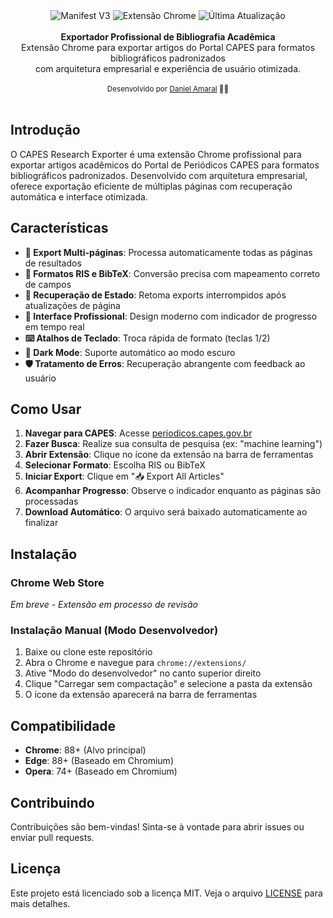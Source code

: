 <div align="center">
    <img src="https://img.shields.io/badge/manifest-v3-green.svg" alt="Manifest V3" />
    <img src="https://img.shields.io/badge/browser-chrome-blue.svg" alt="Extensão Chrome" />
    <img src="https://img.shields.io/github/last-commit/USERNAME/periodicos-capes-exporter/main?label=%C3%BAltima%20atualiza%C3%A7%C3%A3o&color=blue" alt="Última Atualização" />
</div>
<br />
<div align="center"><strong>Exportador Profissional de Bibliografia Acadêmica</strong></div>
<div align="center">Extensão Chrome para exportar artigos do Portal CAPES para formatos bibliográficos padronizados<br/> com arquitetura empresarial e experiência de usuário otimizada.</div>
<br />
<div align="center">
  <sub>Desenvolvido por <a href="https://github.com/damarals">Daniel Amaral</a> 👨‍💻</sub>
</div>
<br />

## Introdução

O CAPES Research Exporter é uma extensão Chrome profissional para exportar artigos acadêmicos do Portal de Periódicos CAPES para formatos bibliográficos padronizados. Desenvolvido com arquitetura empresarial, oferece exportação eficiente de múltiplas páginas com recuperação automática e interface otimizada.

## Características

- **🔄 Export Multi-páginas**: Processa automaticamente todas as páginas de resultados
- **📄 Formatos RIS e BibTeX**: Conversão precisa com mapeamento correto de campos
- **💾 Recuperação de Estado**: Retoma exports interrompidos após atualizações de página
- **🎨 Interface Profissional**: Design moderno com indicador de progresso em tempo real
- **⌨️ Atalhos de Teclado**: Troca rápida de formato (teclas 1/2)
- **🌙 Dark Mode**: Suporte automático ao modo escuro
- **🛡️ Tratamento de Erros**: Recuperação abrangente com feedback ao usuário

## Como Usar

1. **Navegar para CAPES**: Acesse [periodicos.capes.gov.br](https://www.periodicos.capes.gov.br)
2. **Fazer Busca**: Realize sua consulta de pesquisa (ex: "machine learning")
3. **Abrir Extensão**: Clique no ícone da extensão na barra de ferramentas
4. **Selecionar Formato**: Escolha RIS ou BibTeX
5. **Iniciar Export**: Clique em "📥 Export All Articles"
6. **Acompanhar Progresso**: Observe o indicador enquanto as páginas são processadas
7. **Download Automático**: O arquivo será baixado automaticamente ao finalizar

## Instalação

### Chrome Web Store
*Em breve - Extensão em processo de revisão*

### Instalação Manual (Modo Desenvolvedor)
1. Baixe ou clone este repositório
2. Abra o Chrome e navegue para `chrome://extensions/`
3. Ative "Modo do desenvolvedor" no canto superior direito
4. Clique "Carregar sem compactação" e selecione a pasta da extensão
5. O ícone da extensão aparecerá na barra de ferramentas


## Compatibilidade

- **Chrome**: 88+ (Alvo principal)
- **Edge**: 88+ (Baseado em Chromium)
- **Opera**: 74+ (Baseado em Chromium)

## Contribuindo

Contribuições são bem-vindas! Sinta-se à vontade para abrir issues ou enviar pull requests.

## Licença

Este projeto está licenciado sob a licença MIT. Veja o arquivo [LICENSE](LICENSE) para mais detalhes.